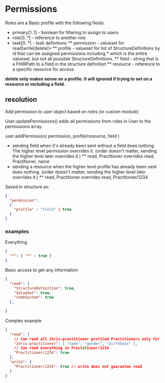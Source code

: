 # Permissions

Roles are a Basic profile with the following fields:

* primary[1..1] - boolean for filtering to assign to users
* role[0..\*] - reference to another role
* task[0..\*] - task definitions
** permission - valueset for read|write|delete|\*
** profile - valueset for list of StructureDefinitions by id that can be assigned permissions 
including \* which is the entire valueset, but not all possible StructureDefinitions.
** field - string that is a FHIRPath to a field in the structure definition
** resource - reference to a specific resource for access

**delete only makes sense on a profile.  It will ignored if trying to set on a resource or including a field.**

## resolution

Add permission to user object based on roles (or custom module)


User.updatePermissions() adds all permissions from roles in User to the permissions array.

user.addPermission( permission, profile/resource, field )
* sending field when it's already been sent without a field does nothing.  The higher level
permission overrides it. (order doesn't matter, sending the higher level later overrides it.)
** read, Practitioner overrides read, Practitioner, name
* sending a resource when the higher level profile has already been sent does nothing. (order 
doesn't matter, sending the higher level later overrides it.)
** read, Practitioner overrides read, Practitioner/1234

Saved in structure as:
```json
{
  "permission": 
  {
    "profile" : "field" | true
  }
}
```

### examples
Everything
```json
{
  "*": { "*" : true }
}
```

Basic access to get any information:
```json
{
  "read": {
    "StructureDefinition": true,
    "ValueSet": true,
    "CodeSystem": true
  },
  
}
```

Complex example
```json
{
  "read": {
    // Can read all ihris-practitioner profiled Practitioners only for fields: name, gender, birthDate
    "ihris-practitioner": [ "name", "gender", "birthDate" ],
    // Can read everything in Practitioner/1234
    "Practitioner/1234": true
  },
  "write": {
    "Practitioner/1234": true // write does not guarantee read
  }
}
```
